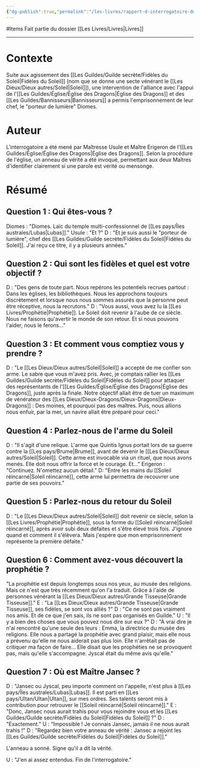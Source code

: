 ```yaml
---
{"dg-publish":true,"permalink":"/les-livres/rapport-d-interrogatoire-de-diomes/"}
---
```


#Items
Fait partie du dossier [[Les Livres/Livres\|Livres]]

-------

# Contexte
Suite aux agissement des [[Les Guildes/Guilde secrète/Fidèles du Soleil\|Fidèles du Soleil]] (nom que se donne une secte vénérant le [[Les Dieux/Dieux autres/Soleil\|Soleil]]), une intervention de l'alliance avec l'appui de l'[[Les Guildes/Église/Église des Dragons\|Église des Dragons]] et des [[Les Guildes/Bannisseurs\|Bannisseurs]] a permis l'emprisonnement de leur chef, le "porteur de lumière" Diomes.
# Auteur
L'interrogatoire a été mené par Maîtresse Usule et Maître Erigeron de l'[[Les Guildes/Église/Église des Dragons\|Église des Dragons]].
Selon la procédure de l'église, un anneau de vérité a été invoqué, permettant aux deux Maîtres d'identifier clairement si une parole est vérité ou mensonge.
# Résumé
## Question 1 : Qui êtes-vous ?
Diomes : "Diomes. Laïc du temple multi-confessionnel de [[Les pays/Îles australes/Lubas\|Lubas]]."
Usule : "Et ?"
D : "Et je suis aussi le "porteur de lumière", chef des [[Les Guildes/Guilde secrète/Fidèles du Soleil\|Fidèles du Soleil]]. J'ai reçu ce titre, il y a plusieurs années."
## Question 2 : Qui sont les fidèles et quel est votre objectif ?
D : "Des gens de toute part. Nous repérons les potentiels recrues partout : Dans les églises, les bibliothèques. Nous les approchons toujours discrètement et lorsque nous nous sommes assurés que la personne peut être réceptive, nous la recrutons."
D : "Vous aussi, vous avez lu la [[Les Livres/Prophétie\|Prophétie]]. Le Soleil doit revenir à l'aube de ce siècle. Nous ne faisons qu'avertir le monde de son retour. Et si nous pouvons l'aider, nous le ferons..."
## Question 3 : Et comment vous comptiez vous y prendre ?
D : "Le [[Les Dieux/Dieux autres/Soleil\|Soleil]] a accepté de me confier son arme. Le sabre que vous m'avez pris. Avec, je comptais rallier les [[Les Guildes/Guilde secrète/Fidèles du Soleil\|Fidèles du Soleil]] pour attaquer des représentants de l'[[Les Guildes/Église/Église des Dragons\|Église des Dragons]], juste après la finale. Notre objectif allait être de tuer un maximum de vénérateur des [[Les Dieux/Dieux-Dragons/Dieux-Dragons\|Dieux-Dragons]] : Des moines, et pourquoi pas des maîtres. Puis, nous allions nous enfuir, par la mer, un navire allait être préparé pour ceci."
## Question 4 : Parlez-nous de l'arme du Soleil
D : "Il s'agit d'une relique. L'arme que Quintis Ignus portait lors de sa guerre contre la [[Les pays/Brume\|Brume]], avant de devenir le [[Les Dieux/Dieux autres/Soleil\|Soleil]]. Cette arme est invocable via un rituel, que nous avons menés. Elle doit nous offrir la force et le courage. Et..."
Erigeron : "Continuez. N'omettez aucun détail."
D: "Entre les mains du [[Soleil réincarné\|Soleil réincarné]], cette arme lui permettra de recouvrer une partie de ses pouvoirs."
## Question 5 : Parlez-nous du retour du Soleil
D : "Le [[Les Dieux/Dieux autres/Soleil\|Soleil]] doit revenir ce siècle, selon la [[Les Livres/Prophétie\|Prophétie]], sous la forme du [[Soleil réincarné\|Soleil réincarné]], après avoir subi deux défaites et s'être élevé trois fois. J'ignore quand et comment il s'élèvera. Mais j'espère que mon emprisonnement représente la première défaite."
## Question 6 : Comment avez-vous découvert la prophétie ?
"La prophétie est depuis longtemps sous nos yeux, au musée des religions. Mais ce n'est que très récemment qu'on l'a traduit. Grâce à l'aide de personnes vénérant la [[Les Dieux/Dieux autres/Grande Tisseuse\|Grande Tisseuse]]."
E : "La [[Les Dieux/Dieux autres/Grande Tisseuse\|Grande Tisseuse]], ses fidèles, se sont vos alliés ?"
D : "Ce ne sont pas vraiment nos amis. Et de ce que j'en sais, ils ne sont pas organisés en Guilde."
U : "Il y a bien des choses que vous pouvez nous dire sur eux ?"
D : "À vrai dire je n'ai rencontré qu'une seule des leurs : Emma, la directrice du musée des religions. Elle nous a partagé la prophétie avec grand plaisir, mais elle nous a prévenu qu'elle ne nous aiderait pas plus loin. Elle n'arrêtait pas de critiquer ma façon de faire... Elle disait que les prophéties ne se provoquent pas, mais qu'elle s'accompagne. Jyscal était du même avis qu'elle."
## Question 7 : Où est Maître Jansec ?
D : "Jansec ou Jyscal, peu importe comment on l'appelle, n'est plus à [[Les pays/Îles australes/Lubas\|Lubas]]. Il est parti en [[Les pays/Ultan/Ultan\|Ultan]], sur mes ordres. Ses talents seront mis à contribution pour retrouver le [[Soleil réincarné\|Soleil réincarné]]."
E : "Donc, Jansec nous aurait trahis pour vous rejoindre vous et les [[Les Guildes/Guilde secrète/Fidèles du Soleil\|Fidèles du Soleil]] ?"
D : "Exactement."
U : "Impossible ! Je connais Jansec, jamais il ne nous aurait trahis !"
D : "Regardez bien votre anneau de vérité : Jansec a rejoint les [[Les Guildes/Guilde secrète/Fidèles du Soleil\|Fidèles du Soleil]]."

L'anneau a sonné. Signe qu'il a dit la vérité.

U : "J'en ai assez entendus. Fin de l'interrogatoire."